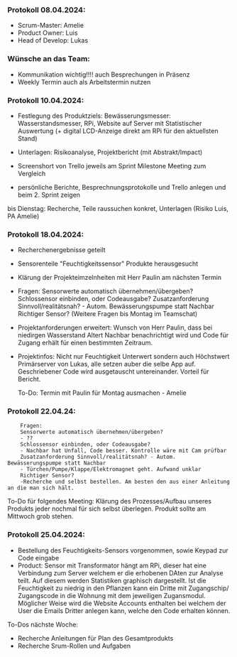 ### Protokoll 08.04.2024:

- Scrum-Master: Amelie
- Product Owner: Luis
- Head of Develop: Lukas


### Wünsche an das Team: 
- Kommunikation wichtig!!!! auch Besprechungen in Präsenz
- Weekly Termin auch als Arbeitstermin nutzen 



### Protokoll 10.04.2024:
- Festlegung des Produktziels:
  Bewässerungsmesser: Wasserstandsmesser, RPi, Website auf Server mit Statistischer Auswertung
  (+ digital LCD-Anzeige direkt am RPi für den aktuellsten Stand)

- Unterlagen:
  Risikoanalyse, Projektbericht (mit Abstrakt/Impact)

- Screenshort von Trello jeweils am Sprint Milestone Meeting zum Vergleich
- persönliche Berichte, Besprechnungsprotokolle und Trello anlegen und beim 2. Sprint zeigen

bis Dienstag: Recherche, Teile raussuchen konkret, Unterlagen (Risiko Luis, PA Amelie)


### Protokoll 18.04.2024:
- Recherchenergebnisse geteilt
- Sensorenteile "Feuchtigkeitssensor" Produkte herausgesucht
- Klärung der Projekteimzelnheiten mit Herr Paulin am nächsten Termin
- Fragen: Sensorwerte automatisch übernehmen/übergeben?
        Schlossensor einbinden, oder Codeausgabe?
        Zusatzanforderung Sinnvoll/realitätsnah? - Autom. Bewässerungspumpe statt Nachbar
        Richtiger Sensor?
        (Weitere Fragen bis Montag im Teamschat)

- Projektanforderungen erweitert:
  Wunsch von Herr Paulin, dass bei niedirgen Wasserstand Altert Nachbar
  benachrichtigt wird und Code für Zugang erhält für einen bestimmten Zeitraum.

- Projektinfos: Nicht nur Feuchtigkeit Unterwert sondern auch Höchstwert
  Primärserver von Lukas, alle setzen auber die selbe App auf. Geschriebener Code wird ausgetauscht untereinander.
  Vorteil für Bericht.
  

  To-Do:
  Termin mit Paulin für Montag ausmachen - Amelie

### Protokoll 22.04.24: ###
        Fragen: 
        Sensorwerte automatisch übernehmen/übergeben?
        - ??
        Schlossensor einbinden, oder Codeausgabe?
        - Nachbar hat Unfall, Code besser. Kontrolle wäre mit Cam prüfbar
        Zusatzanforderung Sinnvoll/realitätsnah? - Autom. Bewässerungspumpe statt Nachbar
        - Türchen/Pumpe/Klappe/Elektromagnet geht. Aufwand unklar
        Richtiger Sensor?
        -Recherche und selbst bestellen. Am besten den aus einer Anleitung an die man sich hält.

To-Do für folgendes Meeting:
  Klärung des Prozesses/Aufbau unseres Produkts jeder nochmal für sich selbst überlegen.
  Produkt sollte am Mittwoch grob stehen.

### Protokoll 25.04.2024:
- Bestellung des Feuchtigkeits-Sensors vorgenommen, sowie Keypad zur Code eingabe
- Product:
    Sensor mit Transformator hängt am RPi, dieser hat eine Verbindung zum Server welchem er die erhobenen DAten zur Analyse teilt.
    Auf diesem werden Statistiken graphisch dargestellt. Ist die Feuchtigkeit zu niedrig in den Pflanzen kann ein Dritte mit Zugangschip/     Zugangscode in die Wohnung mit dem jeweiligen Zugansmodul. Möglicher Weise wird die Website Accounts enthalten bei welchem der User       die Emails Dritter anlegen kann, welche den Code erhalten können.
    
To-Dos nächste Woche:
- Recherche Anleitungen für Plan des Gesamtprodukts
- Recherche Srum-Rollen und Aufgaben







  

  
